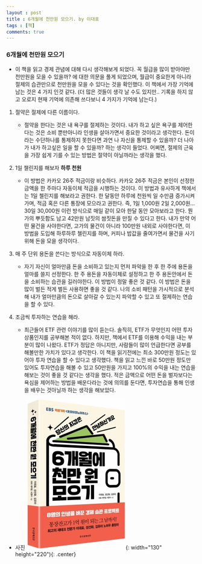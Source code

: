 ```yaml
---
layout : post
title : 6개월에 천만원 모으기. by 이대표
tags : [책]
comments: true
---
```


### 6개월에 천만원 모으기
- 이 책을 읽고 경제 관념에 대해 다시 생각해보게 되었다. 꼭 월급을 많이 받아야만 천만원을 모을 수 있을까? 에 대한 의문을 풀게 되었으며, 월급이 중요한게 아니라 절제의 습관만으로 천만원을 모을 수 있다는 것을 확인했다. 이 책에서 가장 기억에 남는 것은 4 가지 인것 같다. (더 많은 것들이 생각 날 수도 있지만.. 기록을 하지 않고 오로지 현재 기억에 의존해 쓰다보니 4 가지가 기억에 남는다.)

 1. 절약은 절제에 다른 이름이다.
    - 절약을 한다는 것은 내 욕구를 절제하는 것이다. 내가 하고 싶은 욕구를 제어한다는 것은 소비 뿐만아니라 인생을 살아가면서 중요한 것이라고 생각한다. 돈이라는 수단하나를 통제하지 못한다면 과연 나 자신을 통제할 수 있을까? 더 나아가 내가 하고싶은 일을 할 수 있을까? 하는 생각이 들었다. 어쩌면, 절제의 근육을 가장 쉽게 기를 수 있는 방법은 절약이 아닐까라는 생각을 했다.

 2. 1일 챌린지를 해보자 **하루 천원**
    - 이 방법은 카카오 26주 적금이랑 비슷하다. 카카오 26주 적금은 본인이 선정한 금액을 한 주마다 자동이체 적금을 시행하는 것이다. 이 방법과 유사하게 책에서는 1일 첼린지를 해보라고 권한다. 한 달동안 하루에 천원씩 일 수만큼 증가시켜가며, 적금 혹은 다른 통장에 모으라고 권한다. 즉, 1일 1,000원 2일 2,000원... 30일 30,000원 이런 방식으로 매일 같이 모아 한달 동안 모아보라고 한다. 뭔가의 뿌듯함도 남고 42만원 남짓의 쌈짓돈을 만질 수 있다고 한다. 내가 만약 어떤 물건을 사야한다면, 고가의 물건이 아니라 100만원 내외로 사야한다면, 이 방법을 도입해 하루하루 첼린지를 하며, 커피나 밥값을 줄여가면서 물건을 사기 위해 돈을 모을 생각이다. 

 3. 매 주 단위 용돈을 쓴다는 방식으로 자동이체 하라.
    - 자기 자신이 얼마만큼 돈을 소비하고 있는지 먼저 파악을 한 후 한 주에 용돈을 얼마를 쓸지 선정한다. 한 주 용돈을 자동이체로 설정하고  한 주 용돈안에서 돈을 소비하는 습관을 길러야한다. 이 방법이 정말 좋은 것 같다. 이 방법은 돈을 많이 벌든 적게 벌든 사용하면 좋을 것 같다. 나의 소비 패턴을 가시적으로 분석해 내가 얼마만큼의 돈으로 살아갈 수 있는지 파악할 수 있고 또 절제하는 연습을 할 수 있다. 

 4. 조금씩 투자하는 연습을 해라.
    - 최근들어 ETF 관련 이야기를 많이 듣는다. 솔직히, ETF가 무엇인지 어떤 투자 상품인지를 공부해본 적이 없다. 하지만, 책에서 ETF를 이용해 수익을 내는 부분이 많이 나왔다. ETF가 정답은 아니지만, 사람들이 많이 언급한다면 공부를 해볼만한 가치가 있다고 생각한다. 이 책을 읽기전에는 최소 300만원 정도는 있어야 투자 연습을 할 수 있다고 생각했다. 책을 읽고 느낀 바로 50만원 정도만 있어도 투자연습을 해볼 수 있고 50만원을 가지고 100%의 수익을 내는 연습을 해보는 것이 좋을 것 같다는 생각을 했다. 적은 금액으로 어떤 돈을 벌자보다는 욕심을 제어하는 방법을 배운다라는 것에 의의를 둔다면, 투자연습을 통해 인생을 배우는 것아닐까 하는 생각을 해보았다.


- 사진 ![6개월에 천만원 모으기](../images/61000.jpeg){: width="130" height="220"){: .center}
